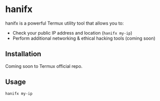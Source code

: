 # hanifx

hanifx is a powerful Termux utility tool that allows you to:
- Check your public IP address and location (`hanifx my-ip`)
- Perform additional networking & ethical hacking tools (coming soon)

## Installation

Coming soon to Termux official repo.

## Usage

```bash
hanifx my-ip
